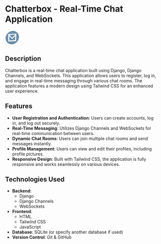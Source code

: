 # Chatterbox - Real-Time Chat Application

<img src="images/logo.png" alt="Chatterbox Logo" width="50" />  

## Description

Chatterbox is a real-time chat application built using Django, Django Channels, and WebSockets. This application allows users to register, log in, and engage in real-time messaging through various chat rooms. The application features a modern design using Tailwind CSS for an enhanced user experience.

## Features

- **User Registration and Authentication**: Users can create accounts, log in, and log out securely.
- **Real-Time Messaging**: Utilizes Django Channels and WebSockets for real-time communication between users.
- **Dynamic Chat Rooms**: Users can join multiple chat rooms and send messages instantly.
- **Profile Management**: Users can view and edit their profiles, including profile pictures.
- **Responsive Design**: Built with Tailwind CSS, the application is fully responsive and works seamlessly on various devices.

## Technologies Used

- **Backend**: 
  - Django
  - Django Channels
  - WebSockets
- **Frontend**: 
  - HTML
  - Tailwind CSS
  - JavaScript
- **Database**: SQLite (or specify another database if used)
- **Version Control**: Git & GitHub
